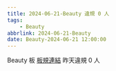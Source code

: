 ```yaml
---
title: 2024-06-21-Beauty 違規 0 人
tags:
    - Beauty
abbrlink: 2024-06-21-Beauty
date: Beauty-2024-06-21 12:00:00
---
```

Beauty 板 [板規連結](https://www.ptt.cc/bbs/Beauty/M.1630069980.A.84B.html)
昨天違規 0 人
